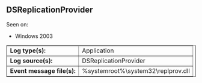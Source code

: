 ## DSReplicationProvider

Seen on:
* Windows 2003

<table border="1" class="docutils">
  <tbody>
    <tr>
      <td><b>Log type(s):</b></td>
      <td>Application</td>
    </tr>
    <tr>
      <td><b>Log source(s):</b></td>
      <td>DSReplicationProvider</td>
    </tr>
    <tr>
      <td><b>Event message file(s):</b></td>
      <td>%systemroot%\system32\replprov.dll</td>
    </tr>
  </tbody>
</table>

&nbsp;

